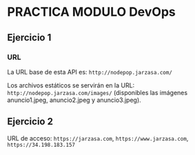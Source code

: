 # PRACTICA MODULO DevOps

## Ejercicio 1

### URL

La URL base de esta API es:    `http://nodepop.jarzasa.com/`

Los archivos estáticos se servirán en la URL: `http://nodepop.jarzasa.com/images/`
(disponibles las imágenes anuncio1.jpeg, anuncio2.jpeg y anuncio3.jpeg).

## Ejercicio 2

URL de acceso: `https://jarzasa.com`, `https://www.jarzasa.com`, `https://34.198.183.157`

